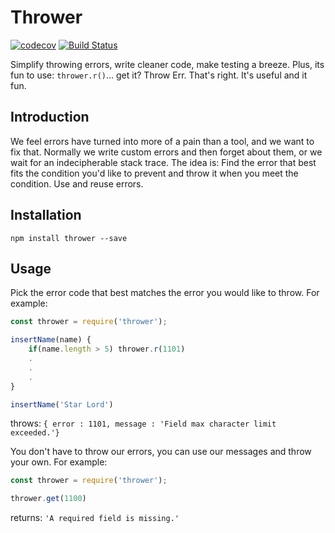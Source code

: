 # Thrower
[![codecov](https://codecov.io/gh/hectotruj/thrower/branch/master/graph/badge.svg)](https://codecov.io/gh/hectotruj/thrower) [![Build Status](https://travis-ci.org/hectotruj/thrower.svg?branch=master)](https://travis-ci.org/hectotruj/thrower)

Simplify throwing errors, write cleaner code, make testing a breeze. Plus, its fun to use: `thrower.r()`... get it? Throw Err. That's right. It's useful and it fun. 
## Introduction

We feel errors have turned into more of a pain than a tool, and we want to fix that. Normally we write custom errors and then forget about them, or we wait for an indecipherable stack trace. The idea is: Find the error that best fits the condition you'd like to prevent and throw it when you meet the condition. Use and reuse errors.

## Installation
```
npm install thrower --save
```

## Usage
Pick the error code that best matches the error you would like to throw. For example:
```js
const thrower = require('thrower');

insertName(name) {
    if(name.length > 5) thrower.r(1101)
    .
    .
    .
}

insertName('Star Lord')
```

throws:
 `{ error : 1101, message : 'Field max character limit exceeded.'}`

You don't have to throw our errors, you can use our messages and throw your own. For example:

```js
const thrower = require('thrower');

thrower.get(1100)
```
returns:
`'A required field is missing.'`
